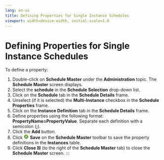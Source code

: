 ```yaml
---
lang: en-us
title: Defining Properties for Single Instance Schedules
viewport: width=device-width, initial-scale=1.0
---
```


#  Defining Properties for Single Instance Schedules

To define a property:

1.  Double-click on **Schedule Master** under the **Administration**
    topic. The **Schedule Master** screen displays.
2.  Select the **schedule** in the **Schedule Selection** drop-down
    list.
3.  Click on the **Schedule** tab in the **Schedule Details** frame.
4.  Unselect (if it is selected) the **Multi-Instance** checkbox in the
    **Schedule Properties** frame.
5.  Click on the **Instance Definition** tab in the **Schedule Details**
    frame.
6.  Define properties using the following format:
    **PropertyName=PropertyValue**. Separate each definition with a
    semicolon (**;**).
7.  Click the **Add** button.
8.  Click ![Green circle with white checkmark     inside](../../../Resources/Images/EM/EMsave.png "Save icon")
    **Save** on the **Schedule Master** toolbar to save the property
    definitions in the **Instances** table.
9.  Click **Close ☒** (to the right of the **Schedule Master** tab) to
    close the **Schedule Master** screen.
:::

 

